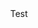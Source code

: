 <!DOCTYPE html>
<html lang="en">
<body>
    <header style='text-align: center'>Test</header>
</body>
</html>